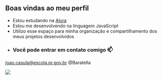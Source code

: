 ## Boas vindas ao meu perfil ##

- Estou estudando na [Alura](alura.com.br)
- Estou me desenvolvendo na linguagem JavaScript
- Utilizo esse espaço para minha organização e compartilhamento dos meus projetos desenvolvidos
- ### Você pode entrar em contato comigo 📫

joao.casula@escola.pr.gov.br @Baratella




![](https://tenor.com/pt-BR/view/fast-car-gif-22098603)

